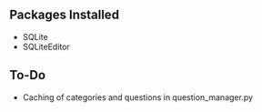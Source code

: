 ## Packages Installed
- SQLite
- SQLiteEditor


## To-Do
- Caching of categories and questions in question_manager.py